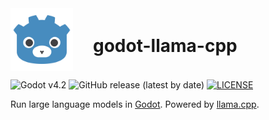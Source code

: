 <div style="display: flex; align-items: center; gap: 2rem;"><img width="100" src="/godot/addons/godot-llama-cpp/assets/godot-llama-cpp-1024x1024.svg"><h1>godot-llama-cpp</h1></div>

![Godot v4.2](https://img.shields.io/badge/Godot-v4.2-%23478cbf?logo=godot-engine&logoColor=white&style=flat-square)
![GitHub release (latest by date)](https://img.shields.io/github/v/release/hazelnutcloud/godot-llama-cpp)
[![LICENSE](https://img.shields.io/github/license/hazelnutcloud/godot-llama-cpp)](https://github.com/hazelnutcloud/godot-llama-cpp/blob/main/LICENSE.md)

Run large language models in [Godot](https://godotengine.org). Powered by [llama.cpp](https://github.com/ggerganov/llama.cpp).